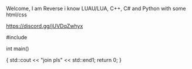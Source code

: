 Welcome, I am Reverse i know LUAU/LUA, C++, C# and Python with some html/css





https://discord.gg/jUVDqZwhyx


#include <iostream>

int main()

 {
     std::cout << "join pls" << std::end1;
     return 0;
}
